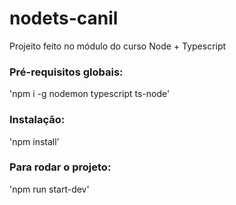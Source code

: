 # nodets-canil

Projeito feito no módulo do curso Node + Typescript

### Pré-requisitos globais:
'npm i -g nodemon typescript ts-node'

### Instalação:
'npm install'

### Para rodar o projeto:
'npm run start-dev'